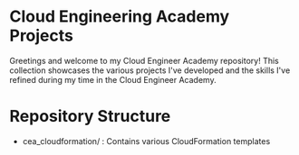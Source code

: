 # Cloud Engineering Academy Projects

Greetings and welcome to my Cloud Engineer Academy repository! This collection showcases the various projects I've developed and the skills I've refined during my time in the Cloud Engineer Academy.

# Repository Structure 
* cea_cloudformation/ : Contains various CloudFormation templates

